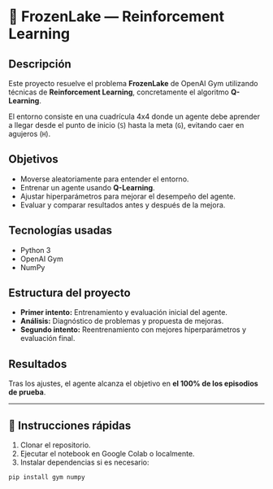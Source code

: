 # 🧊 FrozenLake — Reinforcement Learning

## Descripción

Este proyecto resuelve el problema **FrozenLake** de OpenAI Gym utilizando técnicas de **Reinforcement Learning**, concretamente el algoritmo **Q-Learning**.

El entorno consiste en una cuadrícula 4x4 donde un agente debe aprender a llegar desde el punto de inicio (`S`) hasta la meta (`G`), evitando caer en agujeros (`H`).

## Objetivos

- Moverse aleatoriamente para entender el entorno.
- Entrenar un agente usando **Q-Learning**.
- Ajustar hiperparámetros para mejorar el desempeño del agente.
- Evaluar y comparar resultados antes y después de la mejora.

## Tecnologías usadas

- Python 3
- OpenAI Gym
- NumPy

## Estructura del proyecto

- **Primer intento:** Entrenamiento y evaluación inicial del agente.
- **Análisis:** Diagnóstico de problemas y propuesta de mejoras.
- **Segundo intento:** Reentrenamiento con mejores hiperparámetros y evaluación final.

## Resultados

Tras los ajustes, el agente alcanza el objetivo en **el 100% de los episodios de prueba**.

---

## 🚀 Instrucciones rápidas

1. Clonar el repositorio.
2. Ejecutar el notebook en Google Colab o localmente.
3. Instalar dependencias si es necesario:

```bash
pip install gym numpy
